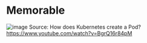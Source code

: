 # Memorable

![image](https://github.com/user-attachments/assets/3407d6fa-b336-47eb-a7a3-df366246de5f)
Source: How does Kubernetes create a Pod? https://www.youtube.com/watch?v=BgrQ16r84pM
